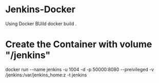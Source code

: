 # Jenkins-Docker
Using Docker BUild
docker build .
# Create the Container with volume "/jenkins" 
docker run  --name jenkins -u 1004 -d -p 50000:8080  --preivileged -v /jenkins:/var/jenkins_home:z -t jenkins
